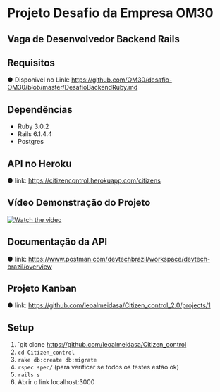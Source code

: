 # Projeto Desafio da Empresa OM30

## Vaga de Desenvolvedor Backend Rails

## Requisitos

● Disponivel no Link: https://github.com/OM30/desafio-OM30/blob/master/DesafioBackendRuby.md

## Dependências

- Ruby 3.0.2
- Rails 6.1.4.4
- Postgres

## API no Heroku
● link: https://citizencontrol.herokuapp.com/citizens

## Vídeo Demonstração do Projeto
[![Watch the video](https://i.imgur.com/vKb2F1B.png)](https://www.loom.com/share/625efbb626844198b578c08479e622c8?sharedAppSource=personal_library)


## Documentação da API

● link: https://www.postman.com/devtechbrazil/workspace/devtech-brazil/overview

## Projeto Kanban
● link: https://github.com/leoalmeidasa/Citizen_control_2.0/projects/1


## Setup

1. `git clone https://github.com/leoalmeidasa/Citizen_control
2. `cd Citizen_control`
3. `rake db:create db:migrate`
4. `rspec spec/` (para verificar se todos os testes estão ok)
5. `rails s`
6. Abrir o link localhost:3000
